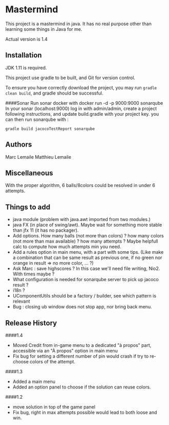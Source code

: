 # Mastermind

This project is a mastermind in java. It has no real purpose other than learning some things in Java for me.

Actual version is 1.4

## Installation

JDK 1.11 is required.

This project use gradle to be built, and Git for version control.

To ensure you have correctly download the project,
you may run `gradle clean build`,
and gradle should be successful.

####Sonar
Run sonar docker with docker run -d -p 9000:9000 sonarqube
In your sonar (localhost:9000) log in with admin/admin,
create a project following instructions,
and update build.gradle with your project key.
you can then run sonarqube with :
```shell script
gradle build jacocoTestReport sonarqube
``` 


## Authors

Marc Lemaile
Matthieu Lemaile

## Miscellaneous

With the proper algorithm, 6 balls/8colors could be resolved in under 6 attempts.

## Things to add

* java module (problem with java.awt imported from two modules.)
* java FX (in place of swing/awt). Maybe wait for something more stable than jfx 11 (it has no packager).
* Add options. How many balls (not more than colors) ? how many colors (not more than max available) ? how many attempts ? Maybe helpfull calc to compute how much attempts min you need.
* Add a rules option in main menu, with a part with some tips. (Like make a combination that can be same result as previous one, if no green nor orange in result => no more color, ... ?)
* Ask Marc : save highscores ? In this case we'll need file writing, Nio2. With times maybe ?
* What configuration is needed for sonarqube server to pick up jacoco result ?
* i18n ?
* UComponentUtils should be a factory / builder, see which pattern is relevant
* Bug : closing ub window does not stop app, nor bring back menu.

## Release History

####1.4
* Moved Credit from in-game menu to a dedicated "à propos" part, accessible via an "À propos" option in main menu
* Fix bug for setting a different number of pin would crash if try to re-choose colors of the attempt.

####1.3
* Added a main menu
* Added an option panel to choose if the solution can reuse colors.

####1.2
* move solution in top of the game panel
* Fix bug, right in max attempts possible would lead to both loose and win.